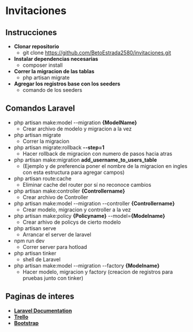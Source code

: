 
# Invitaciones


## Instrucciones

- **Clonar repositorio**
    - git clone https://github.com/BetoEstrada2580/invitaciones.git
- **Instalar dependencias necesarias**
    - composer install
- **Correr la migracion de las tablas**
    - php artisan migrate
- **Agregar los registros base con los seeders**
    - comando de los seeders
## Comandos Laravel

- php artisan make:model --migration **{ModelName}**
    - Crear archivo de modelo y migracion a la vez
-  php artisan migrate
    - Correr la migracion
-  php artisan migrate:rollback **--step=1**
    - Hacer rollback de migracion con numero de pasos hacia atras
-  php artisan make:migration **add_username_to_users_table**
    - (Ejemplo y de preferencia poner el nombre de la migracion en ingles con esta estructura para agregar campos)
- php artisan route:cache
    - Eliminar cache del router por sí no reconoce cambios
- php artisan make:controller **{Controllername}**
    - Crear archivo de Controller
- php artisan make:model --migration --controller **{Controllername}**
    - Crear modelo, migracion y controller a la vez
- php artisan make:policy **{Policyname}** --model=**{Modelname}**
    - Crear arhivo de policys de cierto modelo
- php artisan serve
    - Arrancar el server de laravel
- npm run dev
    - Correr server para hotload
- php artisan tinker
    - shell de Laravel
- php artisan make:model --migration --factory **{Modelname}**
    - Hacer modelo, migracion y factory (creacion de registros para pruebas junto con tinker)

## Paginas de interes

- **[Laravel Documentation](https://laravel.com/docs/9.x)**
- **[Trello](https://trello.com/b/HrYki7FI/invitaciones)**
- **[Bootstrap](https://getbootstrap.com/docs/5.2/getting-started/introduction/)**